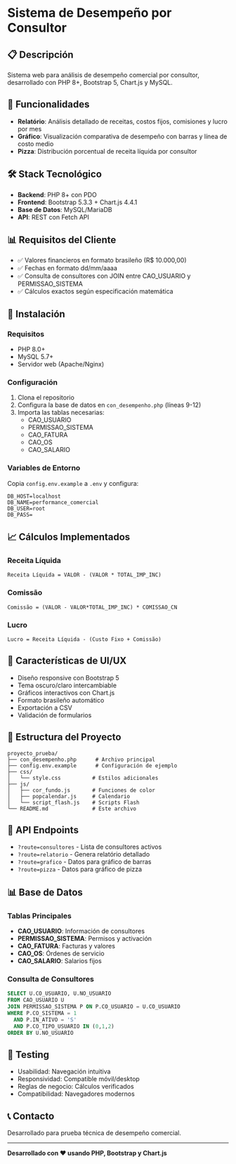 # Sistema de Desempeño por Consultor

## 📋 Descripción
Sistema web para análisis de desempeño comercial por consultor, desarrollado con PHP 8+, Bootstrap 5, Chart.js y MySQL.

## 🎯 Funcionalidades
- **Relatório**: Análisis detallado de receitas, costos fijos, comisiones y lucro por mes
- **Gráfico**: Visualización comparativa de desempeño con barras y línea de costo medio
- **Pizza**: Distribución porcentual de receita líquida por consultor

## 🛠️ Stack Tecnológico
- **Backend**: PHP 8+ con PDO
- **Frontend**: Bootstrap 5.3.3 + Chart.js 4.4.1
- **Base de Datos**: MySQL/MariaDB
- **API**: REST con Fetch API

## 📊 Requisitos del Cliente
- ✅ Valores financieros en formato brasileño (R$ 10.000,00)
- ✅ Fechas en formato dd/mm/aaaa
- ✅ Consulta de consultores con JOIN entre CAO_USUARIO y PERMISSAO_SISTEMA
- ✅ Cálculos exactos según especificación matemática

## 🚀 Instalación

### Requisitos
- PHP 8.0+
- MySQL 5.7+
- Servidor web (Apache/Nginx)

### Configuración
1. Clona el repositorio
2. Configura la base de datos en `con_desempenho.php` (líneas 9-12)
3. Importa las tablas necesarias:
   - CAO_USUARIO
   - PERMISSAO_SISTEMA
   - CAO_FATURA
   - CAO_OS
   - CAO_SALARIO

### Variables de Entorno
Copia `config.env.example` a `.env` y configura:
```
DB_HOST=localhost
DB_NAME=performance_comercial
DB_USER=root
DB_PASS=
```

## 📈 Cálculos Implementados

### Receita Líquida
```
Receita Líquida = VALOR - (VALOR * TOTAL_IMP_INC)
```

### Comissão
```
Comissão = (VALOR - VALOR*TOTAL_IMP_INC) * COMISSAO_CN
```

### Lucro
```
Lucro = Receita Líquida - (Custo Fixo + Comissão)
```

## 🎨 Características de UI/UX
- Diseño responsive con Bootstrap 5
- Tema oscuro/claro intercambiable
- Gráficos interactivos con Chart.js
- Formato brasileño automático
- Exportación a CSV
- Validación de formularios

## 📝 Estructura del Proyecto
```
proyecto_prueba/
├── con_desempenho.php      # Archivo principal
├── config.env.example      # Configuración de ejemplo
├── css/
│   └── style.css          # Estilos adicionales
├── js/
│   ├── cor_fundo.js       # Funciones de color
│   ├── popcalendar.js     # Calendario
│   └── script_flash.js    # Scripts Flash
└── README.md              # Este archivo
```

## 🔧 API Endpoints
- `?route=consultores` - Lista de consultores activos
- `?route=relatorio` - Genera relatório detallado
- `?route=grafico` - Datos para gráfico de barras
- `?route=pizza` - Datos para gráfico de pizza

## 📊 Base de Datos

### Tablas Principales
- **CAO_USUARIO**: Información de consultores
- **PERMISSAO_SISTEMA**: Permisos y activación
- **CAO_FATURA**: Facturas y valores
- **CAO_OS**: Órdenes de servicio
- **CAO_SALARIO**: Salarios fijos

### Consulta de Consultores
```sql
SELECT U.CO_USUARIO, U.NO_USUARIO
FROM CAO_USUARIO U
JOIN PERMISSAO_SISTEMA P ON P.CO_USUARIO = U.CO_USUARIO
WHERE P.CO_SISTEMA = 1
  AND P.IN_ATIVO = 'S'
  AND P.CO_TIPO_USUARIO IN (0,1,2)
ORDER BY U.NO_USUARIO
```

## 🧪 Testing
- Usabilidad: Navegación intuitiva
- Responsividad: Compatible móvil/desktop
- Reglas de negocio: Cálculos verificados
- Compatibilidad: Navegadores modernos

## 📞 Contacto
Desarrollado para prueba técnica de desempeño comercial.

---
**Desarrollado con ❤️ usando PHP, Bootstrap y Chart.js**
